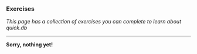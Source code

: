 ### Exercises

_This page has a collection of exercises you can complete to learn about quick.db_

---

**Sorry, nothing yet!**


